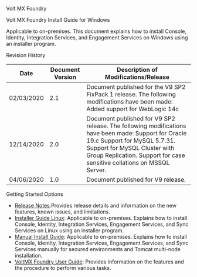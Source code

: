                      

Volt MX  Foundry

Volt MX  Foundry Install Guide for Windows

Applicable to on-premises. This document explains how to install Console, Identity, Integration Services, and Engagement Services on Windows using an installer program.

Revision History

  
| Date | Document Version | Description of Modifications/Release |
| --- | --- | --- |
| 02/03/2020 | 2.1 | Document published for the V9 SP2 FixPack 1 release. The following modifications have been made: Added support for WebLogic 14c |
| 12/14/2020 | 2.0 | Document published for V9 SP2 release. The following modifications have been made: Support for Oracle 19.c Support for MySQL 5.7.31. Support for MySQL Cluster with Group Replication. Support for case sensitive collations on MSSQL Server. |
| 04/06/2020 | 1.0 | Document published for V9 release. |

Getting Started Options

*   [Release Notes](../../../Foundry/voltmx_foundry_release_notes/Content/VoltMX_Foundry_Release_Notes.md):Provides release details and information on the new features, known issues, and limitations.
*   [Installer Guide Linux](../../../Foundry/voltmx_foundry_linux_install_guide/Content/Introduction.md): Applicable to on-premises. Explains how to install Console, Identity, Integration Services, Engagement Services, and Sync Services on Linux using an installer program.
*   [Manual Install Guide](../../../Foundry/voltmx_foundry_manual_install_guide/Content/Introduction.md): Applicable to on-premises. Explains how to install Console, Identity, Integration Services, Engagement Services, and Sync Services manually for secured environments and Tomcat multi-node installation.
*   [VoltMX Foundry User Guide](../../../Foundry/voltmx_foundry_user_guide/Content/Introduction.md): Provides information on the features and the procedure to perform various tasks.
